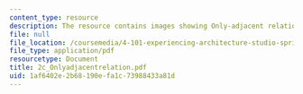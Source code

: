 ```yaml
---
content_type: resource
description: The resource contains images showing Only-adjacent relation.
file: null
file_location: /coursemedia/4-101-experiencing-architecture-studio-spring-2003/1af6402e2b68190efa1c73988433a81d_2c_Onlyadjacentrelation.pdf
file_type: application/pdf
resourcetype: Document
title: 2c_Onlyadjacentrelation.pdf
uid: 1af6402e-2b68-190e-fa1c-73988433a81d
---
```

